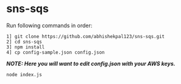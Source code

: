 # sns-sqs

Run following commands in order:
```
1] git clone https://github.com/abhishekpal123/sns-sqs.git
2] cd sns-sqs
3] npm install
4] cp config-sample.json config.json
```

***NOTE: Here you will want to edit config.json with your AWS keys.***

```
node index.js
```
